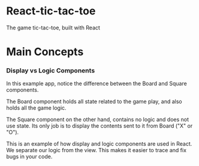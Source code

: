 # React-tic-tac-toe
The game tic-tac-toe, built with React


# Main Concepts

### Display vs Logic Components
In this example app, notice the difference between the Board and Square components.

The Board component holds all state related to the game play, and also holds all the game logic.

The Square component on the other hand, contains no logic and does not use state. Its only job is to display the contents sent to it from Board ("X" or "O").

This is an example of how display and logic components are used in React. We separate our logic from the view. This makes it easier to trace and fix bugs in your code.
